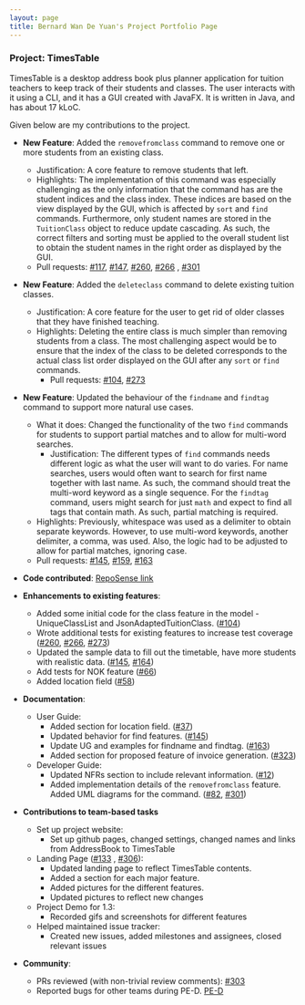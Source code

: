 ```yaml
---
layout: page
title: Bernard Wan De Yuan's Project Portfolio Page
---
```

### Project: TimesTable

TimesTable is a desktop address book plus planner application for tuition teachers to keep track of their students
and classes. The user interacts with it using a CLI, and it has a GUI created with JavaFX. It is written in Java,
and has about 17 kLoC.

Given below are my contributions to the project.


* **New Feature**: Added the `removefromclass` command to remove one or more students from an existing class.
    * Justification: A core feature to remove students that left.
    * Highlights: The implementation of this command was especially challenging as the only information that the command has
      are the student indices and the class index. These indices are based on the view displayed by the GUI, which is 
      affected by `sort` and `find` commands. Furthermore, only student names are stored in the `TuitionClass` object to reduce
      update cascading. As such, the correct filters and sorting must be applied to the overall student list to obtain the student
      names in the right order as displayed by the GUI.
    * Pull requests: [\#117](https://github.com/AY2122S1-CS2103T-F11-1/tp/pull/117), [\#147](https://github.com/AY2122S1-CS2103T-F11-1/tp/pull/147),
      [\#260](https://github.com/AY2122S1-CS2103T-F11-1/tp/pull/260), [\#266](https://github.com/AY2122S1-CS2103T-F11-1/tp/pull/266)
      , [\#301](https://github.com/AY2122S1-CS2103T-F11-1/tp/pull/301)
      

* **New Feature**: Added the `deleteclass` command to delete existing tuition classes.
    * Justification: A core feature for the user to get rid of older classes that they have finished teaching.
    * Highlights: Deleting the entire class is much simpler than removing students from a class. The most challenging aspect
    would be to ensure that the index of the class to be deleted corresponds to the actual class list order displayed on the GUI
      after any `sort` or `find` commands.
      * Pull requests: [\#104](https://github.com/AY2122S1-CS2103T-F11-1/tp/pull/104), [\#273](https://github.com/AY2122S1-CS2103T-F11-1/tp/pull/273)


* **New Feature**: Updated the behaviour of the `findname` and `findtag` command to support more natural use cases.
    * What it does: Changed the functionality of the two `find` commands for students to support partial matches
      and to allow for multi-word searches.
      * Justification: The different types of `find` commands needs different logic as what the user will want to do varies.
      For name searches, users would often want to search for first name together with last name. As such, the command should treat
      the multi-word keyword as a single sequence. For the `findtag` command, users might search for just `math` and expect to find
      all tags that contain math. As such, partial matching is required.
    * Highlights: Previously, whitespace was used as a delimiter to obtain separate keywords. However, to use multi-word keywords,
      another delimiter, a comma, was used. Also, the logic had to be adjusted to allow for partial matches, ignoring case.
    * Pull requests: [\#145](https://github.com/AY2122S1-CS2103T-F11-1/tp/pull/145), [\#159](https://github.com/AY2122S1-CS2103T-F11-1/tp/pull/104),
      [\#163](https://github.com/AY2122S1-CS2103T-F11-1/tp/pull/163)
      

* **Code contributed**: [RepoSense link](https://nus-cs2103-ay2122s1.github.io/tp-dashboard/?search=&sort=totalCommits&sortWithin=title&timeframe=commit&mergegroup=&groupSelect=groupByRepos&breakdown=true&checkedFileTypes=docs~functional-code~test-code~other&since=2021-09-17&tabOpen=true&tabType=authorship&tabAuthor=bernardwan&tabRepo=AY2122S1-CS2103T-F11-1%2Ftp%5Bmaster%5D&authorshipIsMergeGroup=false&authorshipFileTypes=docs~functional-code~test-code~other&authorshipIsBinaryFileTypeChecked=false)


* **Enhancements to existing features**:
    * Added some initial code for the class feature in the model - UniqueClassList and JsonAdaptedTuitionClass. ([\#104](https://github.com/AY2122S1-CS2103T-F11-1/tp/pull/104))
    * Wrote additional tests for existing features to increase test coverage ([\#260](https://github.com/AY2122S1-CS2103T-F11-1/tp/pull/260), [\#266](https://github.com/AY2122S1-CS2103T-F11-1/tp/pull/266), [\#273](https://github.com/AY2122S1-CS2103T-F11-1/tp/pull/273))
    * Updated the sample data to fill out the timetable, have more students with realistic data. ([\#145](https://github.com/AY2122S1-CS2103T-F11-1/tp/pull/145), [\#164](https://github.com/AY2122S1-CS2103T-F11-1/tp/pull/164))
    * Add tests for NOK feature ([\#66](https://github.com/AY2122S1-CS2103T-F11-1/tp/pull/66))
    * Added location field ([\#58](https://github.com/AY2122S1-CS2103T-F11-1/tp/pull/58))


* **Documentation**:
    * User Guide:
        * Added section for location field. ([\#37](https://github.com/AY2122S1-CS2103T-F11-1/tp/pull/37))
        * Updated behavior for find features. ([\#145](https://github.com/AY2122S1-CS2103T-F11-1/tp/pull/145))
        * Update UG and examples for findname and findtag. ([\#163](https://github.com/AY2122S1-CS2103T-F11-1/tp/pull/163))
        * Added section for proposed feature of invoice generation. ([\#323](https://github.com/AY2122S1-CS2103T-F11-1/tp/pull/323))
    * Developer Guide:
        * Updated NFRs section to include relevant information. ([\#12](https://github.com/AY2122S1-CS2103T-F11-1/tp/pull/12))
        * Added implementation details of the `removefromclass` feature. Added UML diagrams for the command. ([\#82](https://github.com/AY2122S1-CS2103T-F11-1/tp/pull/82), [\#301](https://github.com/AY2122S1-CS2103T-F11-1/tp/pull/301))

* **Contributions to team-based tasks**
    * Set up project website:
        * Set up github pages, changed settings, changed names and links from AddressBook to TimesTable
    * Landing Page ([\#133](https://github.com/AY2122S1-CS2103T-F11-1/tp/pull/133) , [\#306](https://github.com/AY2122S1-CS2103T-F11-1/tp/pull/306)):
        * Updated landing page to reflect TimesTable contents.
        * Added a section for each major feature.
        * Added pictures for the different features. 
        * Updated pictures to reflect new changes
    * Project Demo for 1.3:
        * Recorded gifs and screenshots for different features
    * Helped maintained issue tracker:
        * Created new issues, added milestones and assignees, closed relevant issues

* **Community**:
    * PRs reviewed (with non-trivial review comments):  [\#303](https://github.com/AY2122S1-CS2103T-F11-1/tp/pull/303)
    * Reported bugs for other teams during PE-D.  [PE-D](https://github.com/bernardwan/ped/issues)
  
